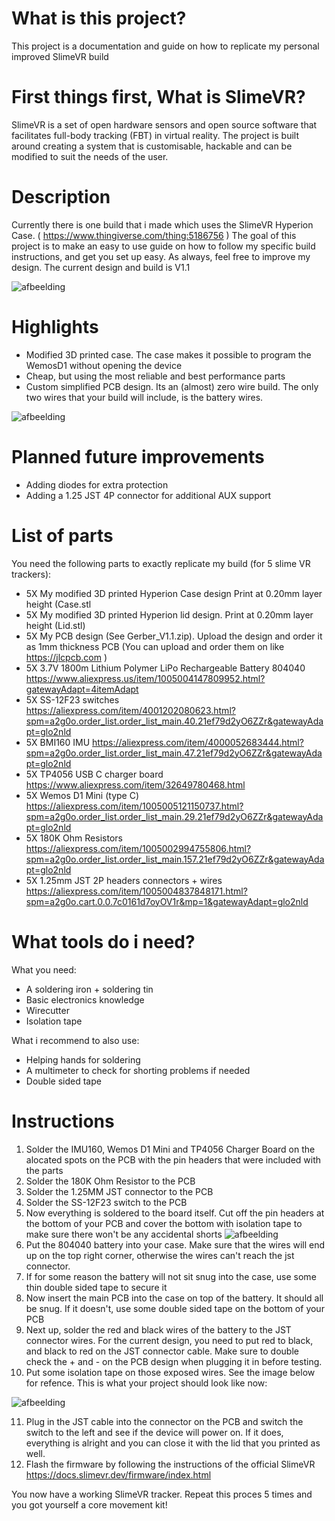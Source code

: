 # What is this project?
This project is a documentation and guide on how to replicate my personal improved SlimeVR build


# First things first, What is SlimeVR?

SlimeVR is a set of open hardware sensors and open source software that facilitates full-body tracking (FBT) in virtual reality. The project is built around creating a system that is customisable, hackable and can be modified to suit the needs of the user.


# Description
Currently there is one build that i made which uses the SlimeVR Hyperion Case. ( https://www.thingiverse.com/thing:5186756 )
The goal of this project is to make an easy to use guide on how to follow my specific build instructions, and get you set up easy. As always, feel free to improve my design.
The current design and build is V1.1

![afbeelding](https://github.com/Samstorm10/SlimeVR/assets/113670873/420b5567-d475-48f8-ad1e-da95aca8872f)



# Highlights
- Modified 3D printed case. The case makes it possible to program the WemosD1 without opening the device
- Cheap, but using the most reliable and best performance parts
- Custom simplified PCB design. Its an (almost) zero wire build. The only two wires that your build will include, is the battery wires.


![afbeelding](https://github.com/Samstorm10/SlimeVR/assets/113670873/f74c365e-9014-43cc-b89d-2ca07ccf33d9)

# Planned future improvements
- Adding diodes for extra protection
- Adding a 1.25 JST 4P connector for additional AUX support

# List of parts

You need the following parts to exactly replicate my build (for 5 slime VR trackers):

- 5X My modified 3D printed Hyperion Case design Print at 0.20mm layer height (Case.stl
- 5X My modified 3D printed Hyperion lid design. Print at 0.20mm layer height (Lid.stl)
- 5X My PCB design (See Gerber_V1.1.zip). Upload the design and order it as 1mm thickness PCB (You can upload and order them on like https://jlcpcb.com )
- 5X 3.7V 1800m Lithium Polymer LiPo Rechargeable Battery 804040 https://www.aliexpress.us/item/1005004147809952.html?gatewayAdapt=4itemAdapt
- 5X SS-12F23 switches https://aliexpress.com/item/4001202080623.html?spm=a2g0o.order_list.order_list_main.40.21ef79d2yO6ZZr&gatewayAdapt=glo2nld
- 5X BMI160 IMU https://aliexpress.com/item/4000052683444.html?spm=a2g0o.order_list.order_list_main.47.21ef79d2yO6ZZr&gatewayAdapt=glo2nld
- 5X TP4056 USB C charger board https://www.aliexpress.com/item/32649780468.html
- 5X Wemos D1 Mini (type C) https://aliexpress.com/item/1005005121150737.html?spm=a2g0o.order_list.order_list_main.29.21ef79d2yO6ZZr&gatewayAdapt=glo2nld
- 5X 180K Ohm Resistors https://aliexpress.com/item/1005002994755806.html?spm=a2g0o.order_list.order_list_main.157.21ef79d2yO6ZZr&gatewayAdapt=glo2nld
- 5X 1.25mm JST 2P headers connectors + wires https://aliexpress.com/item/1005004837848171.html?spm=a2g0o.cart.0.0.7c0161d7oyOV1r&mp=1&gatewayAdapt=glo2nld


# What tools do i need?

What you need:
- A soldering iron + soldering tin
- Basic electronics knowledge
- Wirecutter
- Isolation tape

What i recommend to also use:
- Helping hands for soldering
- A multimeter to check for shorting problems if needed
- Double sided tape


# Instructions

1. Solder the IMU160, Wemos D1 Mini and TP4056 Charger Board on the alocated spots on the PCB with the pin headers that were included with the parts
2. Solder the 180K Ohm Resistor to the PCB
3. Solder the 1.25MM JST connector to the PCB
4. Solder the SS-12F23 switch to the PCB
5. Now everything is soldered to the board itself. Cut off the pin headers at the bottom of your PCB and cover the bottom with isolation tape to make sure there won't be any accidental shorts
![afbeelding](https://github.com/Samstorm10/SlimeVR/assets/113670873/79075219-ddcc-4fb4-8c6f-af8129d5269d)
6. Put the 804040 battery into your case. Make sure that the wires will end up on the top right corner, otherwise the wires can't reach the jst connector.
7. If for some reason the battery will not sit snug into the case, use some thin double sided tape to secure it
8. Now insert the main PCB into the case on top of the battery. It should all be snug. If it doesn't, use some double sided tape on the bottom of your PCB
9. Next up, solder the red and black wires of the battery to the JST connector wires. For the current design, you need to put red to black, and black to red on the JST connector cable. Make sure to double check the + and - on the PCB design when plugging it in before testing.
10. Put some isolation tape on those exposed wires. See the image below for refence. This is what your project should look like now:

![afbeelding](https://github.com/Samstorm10/SlimeVR/assets/113670873/b9e306b3-ff03-4491-8238-6194378b50e4)


11. Plug in the JST cable into the connector on the PCB and switch the switch to the left and see if the device will power on. If it does, everything is alright and you can close it with the lid that you printed as well.
12. Flash the firmware by following the instructions of the official SlimeVR https://docs.slimevr.dev/firmware/index.html

You now have a working SlimeVR tracker. Repeat this proces 5 times and you got yourself a core movement kit!
